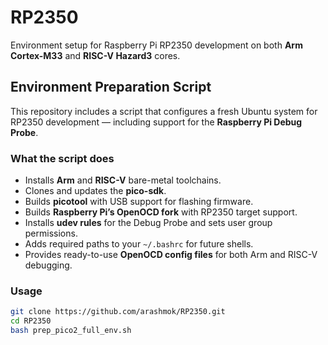 # RP2350

Environment setup for Raspberry Pi RP2350 development on both **Arm Cortex-M33** and **RISC-V Hazard3** cores.

## Environment Preparation Script

This repository includes a script that configures a fresh Ubuntu system for RP2350 development — including support for the **Raspberry Pi Debug Probe**.

### What the script does
- Installs **Arm** and **RISC-V** bare-metal toolchains.
- Clones and updates the **pico-sdk**.
- Builds **picotool** with USB support for flashing firmware.
- Builds **Raspberry Pi’s OpenOCD fork** with RP2350 target support.
- Installs **udev rules** for the Debug Probe and sets user group permissions.
- Adds required paths to your `~/.bashrc` for future shells.
- Provides ready-to-use **OpenOCD config files** for both Arm and RISC-V debugging.

### Usage
```bash
git clone https://github.com/arashmok/RP2350.git
cd RP2350
bash prep_pico2_full_env.sh
